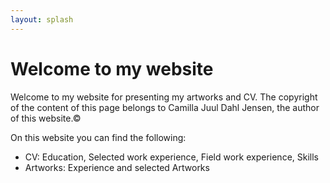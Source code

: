 ```yaml
---
layout: splash
---
```


# **Welcome to my website**  

Welcome to my website for presenting my artworks and CV. The copyright of the content of this page belongs to Camilla Juul Dahl Jensen, the author of this website.&copy;

On this website you can find the following: 
* CV: Education, Selected work experience, Field work experience, Skills
* Artworks: Experience and selected Artworks

